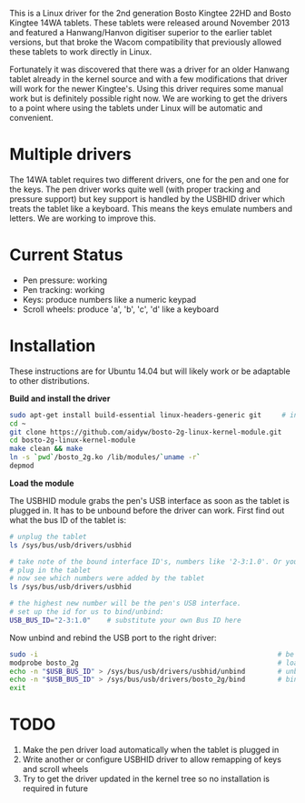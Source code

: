 This is a Linux driver for the 2nd generation Bosto Kingtee 22HD and Bosto Kingtee 14WA tablets. These tablets were released around November 2013 and featured a Hanwang/Hanvon digitiser superior to the earlier tablet versions, but that broke the Wacom compatibility that previously allowed these tablets to work directly in Linux.

Fortunately it was discovered that there was a driver for an older Hanwang tablet already in the kernel source and with a few modifications that driver will work for the newer Kingtee's. Using this driver requires some manual work but is definitely possible right now. We are working to get the drivers to a point where using the tablets under Linux will be automatic and convenient.

Multiple drivers
================

The 14WA tablet requires two different drivers, one for the pen and one for the keys. The pen driver works quite well (with proper tracking and pressure support) but key support is handled by the USBHID driver which treats the tablet like a keyboard. This means the keys emulate numbers and letters. We are working to improve this.

Current Status
==============

* Pen pressure: working
* Pen tracking: working
* Keys: produce numbers like a numeric keypad
* Scroll wheels: produce 'a', 'b', 'c', 'd' like a keyboard

Installation
============

These instructions are for Ubuntu 14.04 but will likely work or be adaptable to other distributions.

**Build and install the driver**

```bash
sudo apt-get install build-essential linux-headers-generic git     # install requirements
cd ~
git clone https://github.com/aidyw/bosto-2g-linux-kernel-module.git
cd bosto-2g-linux-kernel-module
make clean && make
ln -s `pwd`/bosto_2g.ko /lib/modules/`uname -r`
depmod
```

**Load the module**

The USBHID module grabs the pen's USB interface as soon as the tablet is plugged in. It has to be unbound before the driver can work. First find out what the bus ID of the tablet is:

```bash
# unplug the tablet
ls /sys/bus/usb/drivers/usbhid

# take note of the bound interface ID's, numbers like '2-3:1.0'. Or you might not have any.
# plug in the tablet
# now see which numbers were added by the tablet
ls /sys/bus/usb/drivers/usbhid

# the highest new number will be the pen's USB interface.
# set up the id for us to bind/unbind:
USB_BUS_ID="2-3:1.0"    # substitute your own Bus ID here
```

Now unbind and rebind the USB port to the right driver:

```bash
sudo -i                                                           # be careful, admin permissions
modprobe bosto_2g                                                 # load the driver
echo -n "$USB_BUS_ID" > /sys/bus/usb/drivers/usbhid/unbind        # unbind USBHID
echo -n "$USB_BUS_ID" > /sys/bus/usb/drivers/bosto_2g/bind        # bind bosto_2g
exit
```

TODO
====

1. Make the pen driver load automatically when the tablet is plugged in
2. Write another or configure USBHID driver to allow remapping of keys and scroll wheels
3. Try to get the driver updated in the kernel tree so no installation is required in future
